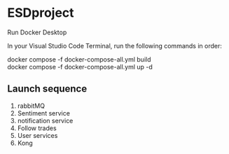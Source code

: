 # ESDproject

Run Docker Desktop

In your Visual Studio Code Terminal, run the following commands in order:

docker compose -f docker-compose-all.yml build
<br>
docker compose -f docker-compose-all.yml up -d


## Launch sequence
1. rabbitMQ
2. Sentiment service
3. notification service 
4. Follow trades
5. User services
6. Kong
